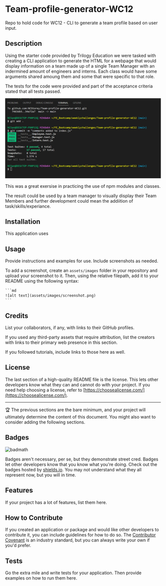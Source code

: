 # Team-profile-generator-WC12
Repo to hold code for WC12 - CLI to generate a team profile based on user input.

## Description

Using the starter code provided by Trilogy Education we were tasked with creating a CLI application to generate the HTML for a webpage that would display information on a team made up of a single Team Manager with an indermined amount of engineers and interns. Each class would have some arguments shared amoung them and some that were specific to that role.

The tests for the code were provided and part of the acceptance criteria stated that all tests passed.

<img src="./screenshots/Screenshot 2023-03-06 125141.png" alt="screenshot showing all tests has passed" width="600">

This was a great exersise in practicing the use of npm modules and classes.

The result could be used by a team manager to visually display their Team Members and further development could mean the addiition of task/skills/experiance.

## Installation

This application uses 

## Usage

Provide instructions and examples for use. Include screenshots as needed.

To add a screenshot, create an `assets/images` folder in your repository and upload your screenshot to it. Then, using the relative filepath, add it to your README using the following syntax:

    ```md
    ![alt text](assets/images/screenshot.png)
    ```

## Credits

List your collaborators, if any, with links to their GitHub profiles.

If you used any third-party assets that require attribution, list the creators with links to their primary web presence in this section.

If you followed tutorials, include links to those here as well.

## License

The last section of a high-quality README file is the license. This lets other developers know what they can and cannot do with your project. If you need help choosing a license, refer to [https://choosealicense.com/](https://choosealicense.com/).

---

🏆 The previous sections are the bare minimum, and your project will ultimately determine the content of this document. You might also want to consider adding the following sections.

## Badges

![badmath](https://img.shields.io/github/languages/top/lernantino/badmath)

Badges aren't necessary, per se, but they demonstrate street cred. Badges let other developers know that you know what you're doing. Check out the badges hosted by [shields.io](https://shields.io/). You may not understand what they all represent now, but you will in time.

## Features

If your project has a lot of features, list them here.

## How to Contribute

If you created an application or package and would like other developers to contribute it, you can include guidelines for how to do so. The [Contributor Covenant](https://www.contributor-covenant.org/) is an industry standard, but you can always write your own if you'd prefer.

## Tests

Go the extra mile and write tests for your application. Then provide examples on how to run them here.